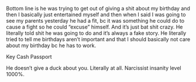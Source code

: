 Bottom line is he was trying to get out of giving a shit about my birthday and then I basically just entertained myself and then when I said I was going to see my parents yesterday he had a fit, bc it was something he could do to cause a fight so he could “excuse” himself. And it’s just bat shit crazy. He literally told shit he was going to do and it’s always a fake story. He literally tried to tell me birthdays aren’t important and that I should basically not care about my birthday bc he has to work.


Key 
Cash
Passport

He doesn’t give a duck about you. Literally at all. Narcissist insanity level 1000%. 
